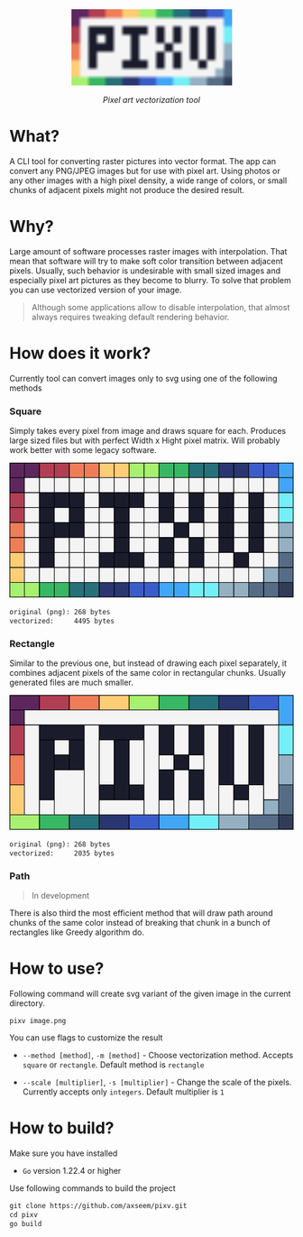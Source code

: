 <div align="center">
    <img alt="pixv" width="285" src="./assets/logo.svg">
    <p><i>Pixel art vectorization tool</i></p>
</div>

# What?

A CLI tool for converting raster pictures into vector format. The app can convert any PNG/JPEG images but for use with pixel art. Using photos or any other images with a high pixel density, a wide range of colors, or small chunks of adjacent pixels might not produce the desired result.

# Why?

Large amount of software processes raster images with interpolation. That mean that software will try to make soft color transition between adjacent pixels. Usually, such behavior is undesirable with small sized images and especially pixel art pictures as they become to blurry. To solve that problem you can use vectorized version of your image.

> Although some applications allow to disable interpolation, that almost always requires tweaking default rendering behavior.

# How does it work?

Currently tool can convert images only to svg using one of the following methods

### Square

Simply takes every pixel from image and draws square for each. Produces large sized files but with perfect Width x Hight pixel matrix. Will probably work better with some legacy software.

![pixv_square](./assets/pixv_square.svg)

```
original (png): 268 bytes
vectorized:     4495 bytes
```

### Rectangle

Similar to the previous one, but instead of drawing each pixel separately, it combines adjacent pixels of the same color in rectangular chunks. Usually generated files are much smaller.

![pixv_rectangle](./assets/pixv_rectangle.svg)

```
original (png): 268 bytes
vectorized:     2035 bytes
```

### Path

>  In development

There is also third the most efficient method that will draw path around chunks of the same color instead of breaking that chunk in a bunch of rectangles like Greedy algorithm do.

# How to use?

Following command will create svg variant of the given image in the current directory.

```
pixv image.png
```

You can use flags to customize the result

- `--method [method]`, `-m [method]` - Choose vectorization method. Accepts `square` or `rectangle`. Default method is `rectangle`

- `--scale [multiplier]`, `-s [multiplier]` - Change the scale of the pixels. Currently accepts only `integers`. Default multiplier is `1`

# How to build?

Make sure you have installed

- `Go` version 1.22.4 or higher

Use following commands to build the project

```
git clone https://github.com/axseem/pixv.git
cd pixv
go build
```

